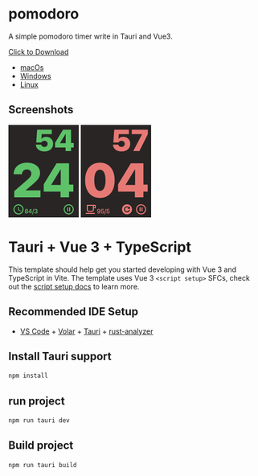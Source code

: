 # pomodoro
A simple pomodoro timer write in Tauri and Vue3.

[Click to Download](https://github.com/andycai/pomodoro/releases)

- [macOs](https://github.com/andycai/pomodoro/releases/download/untagged-d5e625351bf1791ac87f/Pomodoro_0.6.0_x64.dmg)
- [Windows](https://github.com/andycai/pomodoro/releases/download/untagged-d5e625351bf1791ac87f/Pomodoro_0.6.0_x64-setup.exe)
- [Linux](https://github.com/andycai/pomodoro/releases/download/untagged-d5e625351bf1791ac87f/pomodoro_0.6.0_amd64.deb)

## Screenshots

<img src="./screenshots/screenshot.png" width="140" height="184" alt="Screenshot of Pomodoro">

<img src="./screenshots/screenshot_break.png" width="140" height="184" alt="Screenshot of Pomodoro">

# Tauri + Vue 3 + TypeScript

This template should help get you started developing with Vue 3 and TypeScript in Vite. The template uses Vue 3 `<script setup>` SFCs, check out the [script setup docs](https://v3.vuejs.org/api/sfc-script-setup.html#sfc-script-setup) to learn more.

## Recommended IDE Setup

- [VS Code](https://code.visualstudio.com/) + [Volar](https://marketplace.visualstudio.com/items?itemName=Vue.volar) + [Tauri](https://marketplace.visualstudio.com/items?itemName=tauri-apps.tauri-vscode) + [rust-analyzer](https://marketplace.visualstudio.com/items?itemName=rust-lang.rust-analyzer)

## Install Tauri support

```bash
npm install
```

## run project

```bash
npm run tauri dev
```

## Build project

```bash
npm run tauri build
`````